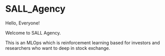 # SALL_Agency
 Hello, Everyone!
 
 Welcome to SALL Agency.
 
 This is an MLOps which is reinforcement learning based for investors and researchers who want to deep in stock exchange.
